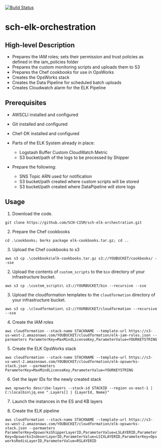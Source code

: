 [![Build Status](https://secure.travis-ci.org/SCH-CISM/sch-elk-orchestration.png)](http://travis-ci.org/SCH-CISM/sch-elk-orchestration)

sch-elk-orchestration
=====================

High-level Description
---------------------
 - Prepares the IAM roles; sets their permission and trust policies as defined in the iam_policies folder
 - Prepares the custom monitoring scripts and uploads them to S3
 - Prepares the Chef cookbooks for use in OpsWorks
 - Creates the OpsWorks stack
 - Creates the Data Pipeline for scheduled batch uploads
 - Creates Cloudwatch alarm for the ELK Pipeline

Prerequisites
-------------
 - AWSCLI installed and configured
 - Git installed and configured
 - Chef-DK installed and configured

 - Parts of the ELK System already in place:
    - Logstash Buffer Custom CloudWatch Metric
    - S3 bucket/path of the logs to be processed by Shipper

 - Prepare the following:
    - SNS Topic ARN used for notification
    - S3 bucket/path created where custom scripts will be stored
    - S3 bucket/path created where DataPipeline will store logs

Usage
-----

1. Download the code.

`git clone https://github.com/SCH-CISM/sch-elk-orchestration.git`

2. Prepare the Chef cookbooks

`cd .\cookbooks; berks package elk-cookbooks.tar.gz; cd ..`

3. Upload the Chef cookbooks to s3

`aws s3 cp .\cookbooks\elk-cookbooks.tar.gz s3://YOUBUCKET/cookbooks/ --sse`

2. Upload the contents of `custom_scripts` to the `bin` directory of your 
infrastructure bucket.

`aws s3 cp .\custom_scripts\ s3://YOURBUCKET/bin --recursive --sse`

3. Upload the cloudformation templates to the `cloudformation` directory of your 
infrastructure bucket.

`aws s3 cp .\cloudformation\ s3://YOURBUCKET/cloudformation --recursive --sse`

4. Create the IAM roles

`aws cloudformation --stack-name STACKNAME --template-url https://s3-us-west-2.amazonaws.com/YOUBUCKET/cloudformation/elk-iam-roles.json --parmaeters ParameterKey=MaxMindLicenseKey,ParameterValue=YOURKEYSTRING`

5. Create the ELK OpsWorks stack

`aws cloudformation --stack-name STACKNAME --template-url https://s3-us-west-2.amazonaws.com/YOUBUCKET/cloudformation/elk-opsworks-stack.json --parmaeters ParameterKey=MaxMindLicenseKey,ParameterValue=YOURKEYSTRING`

6. Get the layer IDs for the newly created stack

`aws opsworks describe-layers --stack-id STACKID --region us-east-1 | C:\localbin\jq.exe ".Layers[] | {LayerId, Name}"`

7. Launch the instances in the ES and KB layers

8. Create the ELK pipeline

`aws cloudformation --stack-name STACKNAME --template-url https://s3-us-west-2.amazonaws.com/YOUBUCKET/cloudformation/elk-opsworks-stack.json --parmaeters ParameterKey=OpsworksShipperLayerID,ParameterValue=LSLAYERID,ParameterKey=OpsworksIndexerLayerID,ParameterValue=LSIXLAYERID,ParameterKey=OpsworksRedisLayerID,ParameterValue=RSLAYERID`